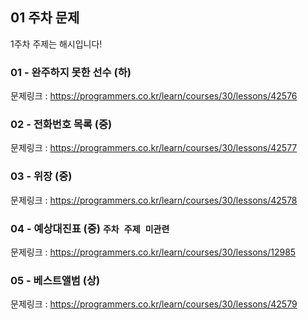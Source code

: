 ## 01 주차 문제

1주차 주제는 해시입니다!

### 01 - 완주하지 못한 선수 (하)

문제링크 : https://programmers.co.kr/learn/courses/30/lessons/42576

### 02 - 전화번호 목록 (중)

문제링크 : https://programmers.co.kr/learn/courses/30/lessons/42577

### 03 - 위장 (중)

문제링크 : https://programmers.co.kr/learn/courses/30/lessons/42578

### 04 - 예상대진표 (중) `주차 주제 미관련`

문제링크 : https://programmers.co.kr/learn/courses/30/lessons/12985

### 05 - 베스트앨범 (상)

문제링크 : https://programmers.co.kr/learn/courses/30/lessons/42579
